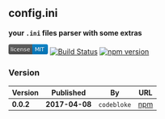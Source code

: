 config.ini
---

**your `.ini` files parser with some extras**


[![MIT License](https://raw.githubusercontent.com/martinswiderski/config.ini/master/mit-license.png)](LICENSE) [![Build Status](https://travis-ci.org/martinswiderski/config.ini.svg?branch=master)](https://travis-ci.org/martinswiderski/config.ini) [![npm version](https://badge.fury.io/js/config.ini.svg)](https://www.npmjs.com/package/config.ini)


### Version

Version|Published|By|URL
--- | --- | --- | ---
**0.0.2** | **2017-04-08** | `codebloke` | [npm](https://www.npmjs.com/package/config.ini)

